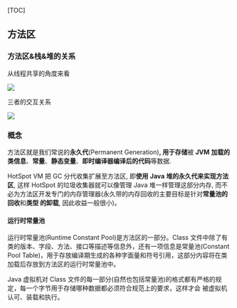 [TOC]

## 方法区

### 方法区&栈&堆的关系

从线程共享的角度来看

![](https://tva1.sinaimg.cn/large/e6c9d24egy1goln7qks8bj20e206ktb0.jpg)

三者的交互关系

![](https://tva1.sinaimg.cn/large/e6c9d24egy1goln7x7xbjj20go08mwg1.jpg)

### 概念

方法区就是我们常说的**永久代**(Permanent Generation)**, 用于存储**被 **JVM** **加载的类信息**、**常量**、**静态变量**、**即时编译器编译后的代码**等数据. 

HotSpot VM 把 GC 分代收集扩展至方法区, 即**使用** **Java** **堆的永久代来实现方法区**, 这样 HotSpot 的垃圾收集器就可以像管理 Java 堆一样管理这部分内存, 而不必为方法区开发专门的内存管理器(永久带的内存回收的主要目标是针对**常量池的回收**和**类型 的卸载**, 因此收益一般很小)。

#### 运行时常量池

运行时常量池(Runtime Constant Pool)是方法区的一部分。Class 文件中除了有类的版本、字段、方法、接口等描述等信息外，还有一项信息是常量池(Constant Pool Table)，用于存放编译期生成的各种字面量和符号引用，这部分内容将在类加载后存放到方法区的运行时常量池中。

 Java 虚拟机对 Class 文件的每一部分(自然也包括常量池)的格式都有严格的规定，每一个字节用于存储哪种数据都必须符合规范上的要求，这样才会 被虚拟机认可、装载和执行。